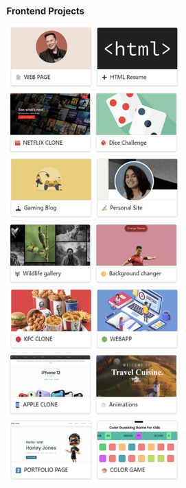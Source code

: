 ## Frontend Projects
[<img src="https://github.com/NishitaErvantikar9/Frontend-Projects/blob/main/Images/image_part_001.jpg" height="150px" width="202px">]()[<img src="https://github.com/NishitaErvantikar9/Frontend-Projects/blob/main/Images/image_part_002.jpg" height="150px" width="202px">]()[<img src="https://github.com/NishitaErvantikar9/Frontend-Projects/blob/main/Images/image_part_003.jpg" height="150px" width="202px">]()[<img src="https://github.com/NishitaErvantikar9/Frontend-Projects/blob/main/Images/image_part_004.jpg" height="150px" width="202px">]()[<img src="https://github.com/NishitaErvantikar9/Frontend-Projects/blob/main/Images/image_part_005.jpg" height="150px" width="202px">]()[<img src="https://github.com/NishitaErvantikar9/Frontend-Projects/blob/main/Images/image_part_006.jpg" height="150px" width="202px">]()[<img src="https://github.com/NishitaErvantikar9/Frontend-Projects/blob/main/Images/image_part_007.jpg" height="150px" width="202px">]()[<img src="https://github.com/NishitaErvantikar9/Frontend-Projects/blob/main/Images/image_part_008.jpg" height="150px" width="202px">]()[<img src="https://github.com/NishitaErvantikar9/Frontend-Projects/blob/main/Images/image_part_009.jpg" height="150px" width="202px">]()[<img src="https://github.com/NishitaErvantikar9/Frontend-Projects/blob/main/Images/image_part_010.jpg" height="150px" width="202px">]()[<img src="https://github.com/NishitaErvantikar9/Frontend-Projects/blob/main/Images/image_part_011.jpg" height="150px" width="202px">]()[<img src="https://github.com/NishitaErvantikar9/Frontend-Projects/blob/main/Images/image_part_012.jpg" height="150px" width="202px">]()[<img src="https://github.com/NishitaErvantikar9/Frontend-Projects/blob/main/Images/image_part_013.jpg" height="150px" width="202px">]()[<img src="https://github.com/NishitaErvantikar9/Frontend-Projects/blob/main/Images/image_part_014.jpg" height="150px" width="202px">]()
